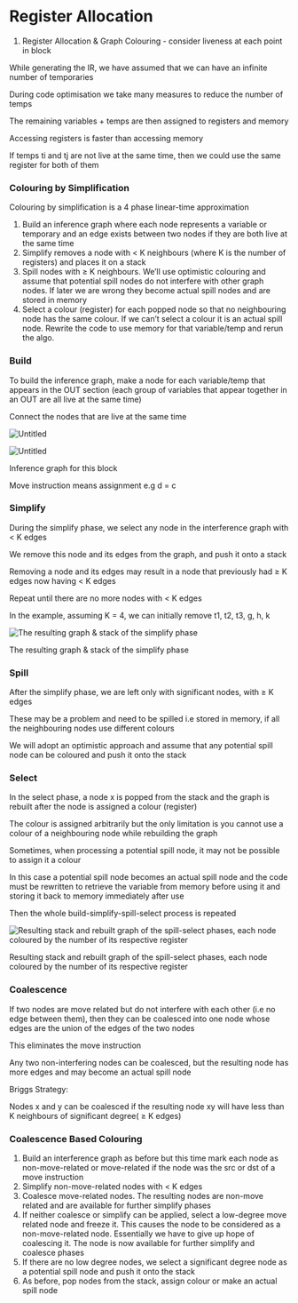 # Register Allocation

1. Register Allocation & Graph Colouring - consider liveness at each point in block

While generating the IR, we have assumed that we can have an infinite number of temporaries

During code optimisation we take many measures to reduce the number of temps

The remaining variables + temps are then assigned to registers and memory

Accessing registers is faster than accessing memory

If temps ti and tj are not live at the same time, then we could use the same register for both of them

### Colouring by Simplification

Colouring by simplification is a 4 phase linear-time approximation

1. Build an inference graph where each node represents a variable or temporary and an edge exists between two nodes if they are both live at the same time
2. Simplify removes a node with < K neighbours (where K is the number of registers) and places it on a stack
3. Spill nodes with ≥ K neighbours. We’ll use optimistic colouring and assume that potential spill nodes do not interfere with other graph nodes. If later we are wrong they become actual spill nodes and are stored in memory
4. Select a colour (register) for each popped node so that no neighbouring node has the same colour. If we can’t select a colour it is an actual spill node. Rewrite the code to use memory for that variable/temp and rerun the algo.

### Build

To build the inference graph, make a node for each variable/temp that appears in the OUT section (each group of variables that appear together in an OUT are all live at the same time)

Connect the nodes that are live at the same time

![Untitled](Register%20Allocation%206eb1cf78ea554ff7854173d39476e523/Untitled.png)

![Untitled](Register%20Allocation%206eb1cf78ea554ff7854173d39476e523/Untitled%201.png)

Inference graph for this block

Move instruction means assignment e.g d = c

### Simplify

During the simplify phase, we select any node in the interference graph with < K edges

We remove this node and its edges from the graph, and push it onto a stack

Removing a node and its edges may result in a node that previously had ≥ K edges now having < K edges

Repeat until there are no more nodes with < K edges

In the example, assuming K = 4, we can initially remove t1, t2, t3, g, h, k

![The resulting graph & stack of the simplify phase](Register%20Allocation%206eb1cf78ea554ff7854173d39476e523/Untitled%202.png)

The resulting graph & stack of the simplify phase

### Spill

After the simplify phase, we are left only with significant nodes, with ≥ K edges

These may be a problem and need to be spilled i.e stored in memory, if all the neighbouring nodes use different colours

We will adopt an optimistic approach and assume that any potential spill node can be coloured and push it onto the stack

### Select

In the select phase, a node x is popped from the stack and the graph is rebuilt after the node is assigned a colour (register)

The colour is assigned arbitrarily but the only limitation is you cannot use a colour of a neighbouring node while rebuilding the graph

Sometimes, when processing a potential spill node, it may not be possible to assign it a colour

In this case a potential spill node becomes an actual spill node and the code must be rewritten to retrieve the variable from memory before using it and storing it back to memory immediately after use

Then the whole build-simplify-spill-select process is repeated

![Resulting stack and rebuilt graph of the spill-select phases, each node coloured by the number of its respective register](Register%20Allocation%206eb1cf78ea554ff7854173d39476e523/Untitled%203.png)

Resulting stack and rebuilt graph of the spill-select phases, each node coloured by the number of its respective register

### Coalescence

If two nodes are move related but do not interfere with each other (i.e no edge between them), then they can be coalesced into one node whose edges are the union of the edges of the two nodes

This eliminates the move instruction

Any two non-interfering nodes can be coalesced, but the resulting node has more edges and may become an actual spill node

Briggs Strategy:

Nodes x and y can be coalesced if the resulting node xy will have less than K neighbours of significant degree( ≥ K edges)

### Coalescence Based Colouring

1. Build an interference graph as before but this time mark each node as non-move-related or move-related if the node was the src or dst of a move instruction
2. Simplify non-move-related nodes with  < K edges
3. Coalesce move-related nodes. The resulting nodes are non-move related and are available for further simplify phases
4. If neither coalesce or simplify can be applied, select a low-degree move related node and freeze it. This causes the node to be considered as a non-move-related node. Essentially we have to give up hope of coalescing it. The node is now available for further simplify and coalesce phases
5. If there are no low degree nodes, we select a significant degree node as a potential spill node and push it onto the stack
6. As before, pop nodes from the stack, assign colour or make an actual spill node